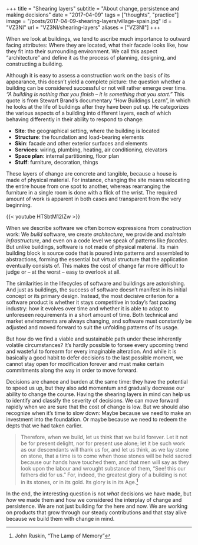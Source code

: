 +++
title = "Shearing layers"
subtitle = "About change, persistence and making decisions"
date = "2017-04-09"
tags = ["thoughts", "practice"]
image = "/posts/2017-04-09-shearing-layers/village-spain.jpg"
id = "VZ3NI"
url = "VZ3NI/shearing-layers"
aliases = ["VZ3NI"]
+++

When we look at buildings, we tend to ascribe much importance to outward facing attributes: Where they are located, what their facade looks like, how they fit into their surrounding environment. We call this aspect “architecture” and define it as the process of planning, designing, and constructing a building.

Although it is easy to assess a construction work on the basis of its appearance, this doesn’t yield a complete picture: the question whether a building can be considered successful or not will rather emerge over time. *“A building is nothing that you finish – it is something that you start.”* This quote is from Stewart Brand’s documentary “How Buildings Learn”, in which he looks at the life of buildings after they have been put up. He categorizes the various aspects of a building into different layers, each of which behaving differently in their ability to respond to change:

- **Site**: the geographical setting, where the building is located
- **Structure**: the foundation and load-bearing elements
- **Skin**: facade and other exterior surfaces and elements
- **Services**: wiring, plumbing, heating, air conditioning, elevators
- **Space plan**: internal partitioning, floor plan
- **Stuff**: furniture, decoration, things

These layers of change are concrete and tangible, because a house is made of physical material. For instance, changing the site means relocating the entire house from one spot to another, whereas rearranging the furniture in a single room is done with a flick of the wrist. The required amount of work is apparent in both cases and transparent from the very beginning.

<div>{{< youtube HTSbtM12IZw >}}</div>

When we describe software we often borrow expressions from construction work: We *build* software, we create *architecture*, we provide and *maintain infrastructure*, and even on a code level we speak of patterns like *facades*. But unlike buildings, software is not made of physical material. Its main building block is source code that is poured into patterns and assembled to abstractions, forming the essential but virtual structure that the application eventually consists of. This makes the cost of change far more difficult to judge or – at the worst – easy to overlook at all.

The similarities in the lifecycles of software and buildings are astonishing. And just as buildings, the success of software doesn’t manifest in its initial concept or its primary design. Instead, the most decisive criterion for a software product is whether it stays competitive in today’s fast pacing industry: how it evolves over time and whether it is able to adapt to unforeseen requirements in a short amount of time. Both technical and market environments are always changing, and software must constantly be adjusted and moved forward to suit the unfolding patterns of its usage.

But how do we find a viable and sustainable path under these inherently volatile circumstances? It’s hardly possible to forsee every upcoming trend and wasteful to forearm for every imaginable alteration. And while it is basically a good habit to defer decisions to the last possible moment, we cannot stay open for modification forever and must make certain commitments along the way in order to move forward.

Decisions are chance and burden at the same time: they have the potential to speed us up, but they also add momentum and gradually decrease our ability to change the course. Having the shearing layers in mind can help us to identify and classify the severity of decisions. We can move forward rapidly when we are sure that the cost of change is low. But we should also recognize when it’s time to slow down: Maybe because we need to make an investment into the foundation. Or maybe because we need to redeem the depts that we had taken earlier.

> Therefore, when we build, let us think that we build forever. Let it not be for present delight, nor for present use alone; let it be such work as our descendants will thank us for, and let us think, as we lay stone on stone, that a time is to come when those stones will be held sacred because our hands have touched them, and that men will say as they look upon the labour and wrought substance of them, “See! this our fathers did for us.” For, indeed, the greatest glory of a building is not in its stones, or in its gold. Its glory is in its Age.[^1]

In the end, the interesting question is not *what* decisions we have made, but *how* we made them and how we considered the interplay of change and persistence. We are not just building for the here and now. We are working on products that grow through our steady contributions and that stay alive because we build them with change in mind.


[^1]: John Ruskin, “The Lamp of Memory”
